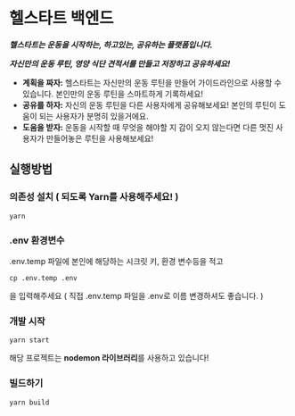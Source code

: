 # 헬스타트 백엔드
***헬스타트는 운동을 시작하는, 하고있는, 공유하는 플랫폼입니다.***


***자신만의 운동 루틴, 영양 식단 견적서를 만들고 저장하고 공유하세요!***

- **계획을 짜자:** 헬스타트는 자신만의 운동 루틴을 만들어 가이드라인으로 사용할 수 있습니다. 본인만의 운동 루틴을 스마트하게 기록하세요!
- **공유를 하자:** 자신의 운동 루틴을 다른 사용자에게 공유해보세요! 본인의 루틴이 도움이 되는 사용자가 분명히 있을거에요.
- **도움을 받자:** 운동을 시작할 때 무엇을 해야할 지 감이 오지 않는다면 다른 멋진 사용자가 만들어놓은 루틴을 사용해보세요!

## 실행방법
### 의존성 설치 ( 되도록 Yarn를 사용해주세요! )
```
yarn
```

### .env 환경변수
.env.temp 파일에 본인에 해당하는 시크릿 키, 환경 변수등을 적고
```
cp .env.temp .env
```
을 입력해주세요 ( 직접 .env.temp 파일을 .env로 이름 변경하셔도 좋습니다. )

### 개발 시작
```
yarn start
```
해당 프로젝트는 **nodemon 라이브러리**를 사용하고 있습니다!

### 빌드하기
```
yarn build
```
